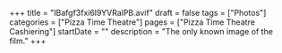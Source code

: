 +++
title = "IBafgf3fxi6I9YVRalPB.avif"
draft = false
tags = ["Photos"]
categories = ["Pizza Time Theatre"]
pages = ["Pizza Time Theatre Cashiering"]
startDate = ""
description = "The only known image of the film."
+++

